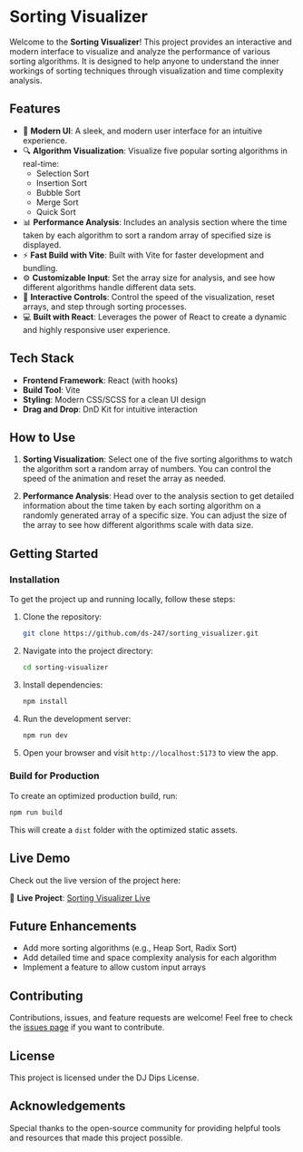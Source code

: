 
# Sorting Visualizer

Welcome to the **Sorting Visualizer**! This project provides an interactive and modern interface to visualize and analyze the performance of various sorting algorithms. It is designed to help anyone to understand the inner workings of sorting techniques through visualization and time complexity analysis.

## Features

- 🎨 **Modern UI**: A sleek, and modern user interface for an intuitive experience.
- 🔍 **Algorithm Visualization**: Visualize five popular sorting algorithms in real-time:
  - Selection Sort
  - Insertion Sort
  - Bubble Sort
  - Merge Sort
  - Quick Sort
- 📊 **Performance Analysis**: Includes an analysis section where the time taken by each algorithm to sort a random array of specified size is displayed.
- ⚡ **Fast Build with Vite**: Built with Vite for faster development and bundling.
- ⚙️ **Customizable Input**: Set the array size for analysis, and see how different algorithms handle different data sets.
- 🔄 **Interactive Controls**: Control the speed of the visualization, reset arrays, and step through sorting processes.
- 💻 **Built with React**: Leverages the power of React to create a dynamic and highly responsive user experience.

## Tech Stack

- **Frontend Framework**: React (with hooks)
- **Build Tool**: Vite
- **Styling**: Modern CSS/SCSS for a clean UI design
- **Drag and Drop**: DnD Kit for intuitive interaction

## How to Use

1. **Sorting Visualization**: Select one of the five sorting algorithms to watch the algorithm sort a random array of numbers. You can control the speed of the animation and reset the array as needed.
   
2. **Performance Analysis**: Head over to the analysis section to get detailed information about the time taken by each sorting algorithm on a randomly generated array of a specific size. You can adjust the size of the array to see how different algorithms scale with data size.

## Getting Started

### Installation

To get the project up and running locally, follow these steps:

1. Clone the repository:

   ```bash
   git clone https://github.com/ds-247/sorting_visualizer.git
   ```

2. Navigate into the project directory:

   ```bash
   cd sorting-visualizer
   ```

3. Install dependencies:

   ```bash
   npm install
   ```

4. Run the development server:

   ```bash
   npm run dev
   ```

5. Open your browser and visit `http://localhost:5173` to view the app.

### Build for Production

To create an optimized production build, run:

```bash
npm run build
```

This will create a `dist` folder with the optimized static assets.

## Live Demo

Check out the live version of the project here:

🔗 **Live Project**: [Sorting Visualizer Live](https://ds-247.github.io/sorting_visualizer/)


## Future Enhancements

- Add more sorting algorithms (e.g., Heap Sort, Radix Sort)
- Add detailed time and space complexity analysis for each algorithm
- Implement a feature to allow custom input arrays

## Contributing

Contributions, issues, and feature requests are welcome! Feel free to check the [issues page](https://github.com/ds-247/sorting_visualizer/issues) if you want to contribute.

## License

This project is licensed under the DJ Dips License.

## Acknowledgements

Special thanks to the open-source community for providing helpful tools and resources that made this project possible.
